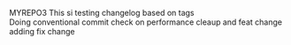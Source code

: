 MYREPO3
This si testing changelog based on tags \
Doing conventional commit
check on performance
cleaup and feat change
adding fix change
